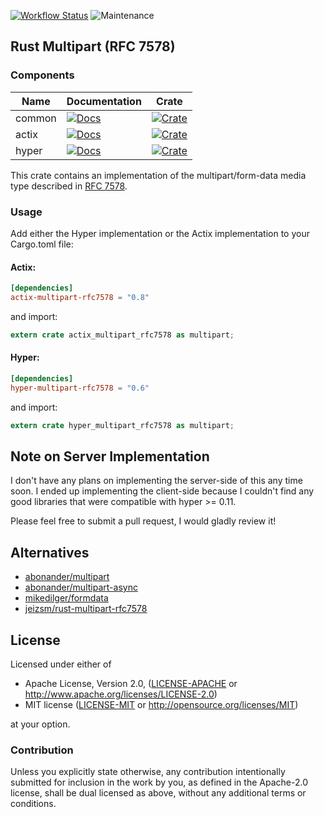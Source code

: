 [![Workflow Status](https://github.com/ferristseng/rust-multipart-rfc7578/workflows/Rust/badge.svg)](https://github.com/ferristseng/rust-multipart-rfc7578/actions?query=workflow%3A%22Rust%22)
![Maintenance](https://img.shields.io/badge/maintenance-passively--maintained-yellowgreen.svg)

## Rust Multipart (RFC 7578)

### Components

| Name   | Documentation                                  | Crate                                             |
| ------ | -----------------------------------------------| ------------------------------------------------- |
| common | [![Docs][common docs badge]][common docs link] | [![Crate][common crate badge]][common crate link] |
| actix  | [![Docs][actix docs badge]][actix docs link]   | [![Crate][actix crate badge]][actix crate link]   |
| hyper  | [![Docs][hyper docs badge]][hyper docs link]   | [![Crate][hyper crate badge]][hyper crate link]   |

This crate contains an implementation of the multipart/form-data media
type described in [RFC 7578](https://tools.ietf.org/html/rfc7578).

### Usage

Add either the Hyper implementation or the Actix implementation to
your Cargo.toml file:

#### Actix:

```toml
[dependencies]
actix-multipart-rfc7578 = "0.8"
```

and import:

```rust
extern crate actix_multipart_rfc7578 as multipart;
```

#### Hyper:

```toml
[dependencies]
hyper-multipart-rfc7578 = "0.6"
```

and import:

```rust
extern crate hyper_multipart_rfc7578 as multipart;
```


## Note on Server Implementation

I don't have any plans on implementing the server-side of this any time soon. I ended up implementing the client-side because I couldn't find any good libraries that were compatible with hyper >= 0.11.

Please feel free to submit a pull request, I would gladly review it!

## Alternatives

  * [abonander/multipart](https://github.com/abonander/multipart)
  * [abonander/multipart-async](https://crates.io/crates/multipart-async)
  * [mikedilger/formdata](https://github.com/mikedilger/formdata)
  * [jeizsm/rust-multipart-rfc7578](https://github.com/jeizsm/rust-multipart-rfc7578)

## License

Licensed under either of

 * Apache License, Version 2.0, ([LICENSE-APACHE](LICENSE-APACHE) or http://www.apache.org/licenses/LICENSE-2.0)
 * MIT license ([LICENSE-MIT](LICENSE-MIT) or http://opensource.org/licenses/MIT)

at your option.

### Contribution

Unless you explicitly state otherwise, any contribution intentionally submitted for inclusion in the work by you, as defined in the Apache-2.0 license, shall be dual licensed as above, without any additional terms or conditions.

[common docs badge]: https://docs.rs/common-multipart-rfc7578/badge.svg "common-multipart-rfc7578 documentation"
[common docs link]: https://docs.rs/common-multipart-rfc7578
[common crate badge]: https://img.shields.io/crates/v/common-multipart-rfc7578.svg "common-multipart-rfc7578 crates.io"
[common crate link]: https://crates.io/crates/common-multipart-rfc7578
[actix docs badge]: https://docs.rs/actix-multipart-rfc7578/badge.svg "actix-multipart-rfc7578 documentation"
[actix docs link]: https://docs.rs/actix-multipart-rfc7578
[actix crate badge]: https://img.shields.io/crates/v/actix-multipart-rfc7578.svg "actix-multipart-rfc7578 crates.io"
[actix crate link]: https://crates.io/crates/actix-multipart-rfc7578
[hyper docs badge]: https://docs.rs/hyper-multipart-rfc7578/badge.svg "hyper-multipart-rfc7578 documentation"
[hyper docs link]: https://docs.rs/hyper-multipart-rfc7578
[hyper crate badge]: https://img.shields.io/crates/v/hyper-multipart-rfc7578.svg "hyper-multipart-rfc7578 crates.io"
[hyper crate link]: https://crates.io/crates/hyper-multipart-rfc7578
